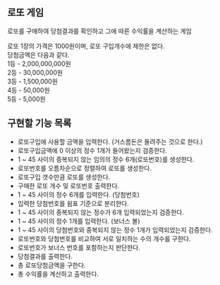 ## 로또 게임
로또를 구매하여 당첨결과를 확인하고 그에 따른 수익률을 계산하는 게임

로또 1장의 가격은 1000원이며, 로또 구입개수에 제한은 없다.<br>
당첨금액은 다음과 같다.<br>
1등 - 2,000,000,000원<br>
2등 - 30,000,000원<br>
3등 - 1,500,000원<br>
4등 - 50,000원<br>
5등 - 5,000원

## 구현할 기능 목록
- 로또구입에 사용할 금액을 입력한다. (거스름돈은 돌려주는 것으로 한다.)
- 로또구입금액에 0 이상의 정수 1개가 들어왔는지 검증한다.
- 1 ~ 45 사이의 중복되지 않는 임의의 정수 6개(로또번호)를 생성한다.
- 로또번호를 오름차순으로 정렬하여 로또를 생성한다.
- 로또구입 갯수만큼 로또를 생성한다.
- 구매한 로또 개수 및 로또번호 출력한다.
- 1 ~ 45 사이의 정수 6개를 입력한다. (당첨번호)
- 입력한 당첨번호를 쉼표 기준으로 분리한다.
- 1 ~ 45 사이의 중복되지 않는 정수가 6개 입력되었는지 검증한다.
- 1 ~ 45 사이의 정수 1개를 입력한다. (보너스 볼)
- 1 ~ 45 사이의 당첨번호와 중복되지 않는 정수 1개가 입력되었는지 검증한다.
- 로또번호와 당첨번호를 비교하여 서로 일치하는 수의 개수를 구한다.
- 로또번호가 보너스 번호를 포함하는지 판단한다. 
- 당첨결과를 출력한다.
- 총 로또당첨금액을 구한다.
- 총 수익률을 계산하고 출력한다.